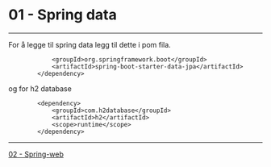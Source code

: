 # 01 - Spring data

---
For å legge til spring data legg til dette i pom fila. 
```		<dependency>
			<groupId>org.springframework.boot</groupId>
			<artifactId>spring-boot-starter-data-jpa</artifactId>
		</dependency>
```
og for h2 database
```
		<dependency>
			<groupId>com.h2database</groupId>
			<artifactId>h2</artifactId>
			<scope>runtime</scope>
		</dependency>
```

---

[02 - Spring-web](./02%20-%20Spring%20web.md)